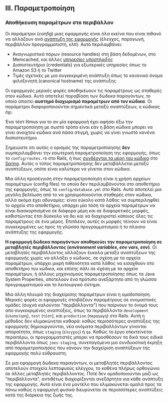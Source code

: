 ## III. Παραμετροποίηση
### Αποθήκευση παραμέτρων στο περιβάλλον

Οι *παράμετροι* (*config*) μιας εφαρμογής είναι όλα εκείνα που είναι πιθανό να αλλάζουν ανά [ανάπτυξη της εφαρμογής](./codebase) (έλεγχος, παραγωγή, περιβάλλον προγραμματιστή, κλπ).  Αυτό περιλαμβάνει:

* Αναγνωριστικά πόρων (resource handles) στη βάση δεδομένων, στο Memcached, και άλλες [υπηρεσίες υποστήριξης](./backing-services)
* Διαπιστευτήρια (credentials) για εξωτερικές υπηρεσίες όπως το Amazon S3 ή το Twitter
* Τιμές σχετικές με μια συγκεκριμένη ανάπτυξη όπως το κανονικό όνομα φιλοξενητή (canonical hostname) της ανάπτυξης

Οι εφαρμογές μερικές φορές αποθηκέυουν τις παραμέτρους ως σταθερές στον κώδικα.  Αυτό αποτελεί παραβίαση των δώδεκα παραγόντων, το οποίο απαιτεί **αυστηρό διαχωρισμό παραμέτρων από τον κώδικα**.  Οι παράμετροι διαφοροποιούνται σημαντικά μεταξύ αναπτύξεων, ο κώδικας όχι.

Ένα τέστ litmus για το αν μία εφαρμογή έχει αφήσει έξω την παραμετροποίηση με σωστό τρόπο είναι εάν η βάση κώδικα μπορει να γίνει ανοιχτού κώδικα ανά πάσα στιγμή, χωρίς να γίνει γνωστό κανένα διαπιστευτήριο.

Σημειώστε ότι αυτός ο ορισμός της παραμετροποίησης **δεν** συμπεριλαμβάνει την εσωτερική παραμετροποίηση της εφαρμογής, όπως το `config/routes.rb` στο Rails, ή πως [συνδέονται τα μέρη του κώδικα](http://docs.spring.io/spring/docs/current/spring-framework-reference/html/beans.html) στο [Spring](http://spring.io/).  Αυτός ο τύπος παραμετροποίησης δεν μεταβάλλεται μεταξύ αναπτύξεων, οπότε είναι καλύτερα να γίνεται στον κώδικα.

Μια άλλη προσέγγιση στην παραμετροποίηση είναι η χρήση αρχείων παραμέτρων (config files) τα οποία δεν περιλαμβάνονται στο αποθετήριο της εφαρμογής, όπως το `config/database.yml` στο Rails.  Αυτό αποτελεί μια μεγάλη βελτίωση από το να χρησιμοποιούνται σταθερές στον κώδικα, αλλά ακόμα έχει αδυναμίες: είναι εύκολο κατά λάθος να συμπεριληφθεί το αρχείο στο αποθετήριο, υπάρχει μία τάση τα αρχεία παραμέτρων να είναι διασκορπισμένα σε διάφορα μέρη και σε διαφορετικές μορφές, καθιστώντας έτσι δύσκολο να δει και να διαχειριστεί κάποιος όλες τις παραμέτρους σε ένα μέρος.  Επιπλέον, αυτές οι μορφές τείνουν να είναι συγκεκριμένες ως προς τη γλώσσα προγραμματισμού ή το πλαισιο ανάπτυξης της εφαρμογής.

**Η εφαρμογή δώδεκα παραγόντων αποθηκεύει την παραμετροποίηση σε *μεταβλητές περιβάλλοντος* (*environment variables*, *env vars*, *env*)**.  Οι μεταβλητές περιβάλλοντος αλλάζουν έυκολα μεταξύ αναπτύξεων της εφαρμογής χωρίς να αλλάξει ο κώδικας, σε σχέση με τα αρχεία παραμέτρων, υπάρχει μικρή πιθανότητα κατά λάθος να εισαχθούν στο αποθετήριο του κώδικα, και επίσης πάλι σε σχέση με τα αρχεία παραμέτρων, ή άλλους μηχανισμούς παραμετροποίησης όπως τα Java System Properties, αποτελούν ένα πρότυπο ανεξάρτητο από τη γλώσσα προγραμματισμού και το λειτουργικό σύτημα.

Μια άλλη πλευρά της διαχείρισης παραμέτρων είναι η ομαδοποίηση.  Μερικές φορές οι εφαρμογές στοιβάζουν παραμέτρους σε ονομαστικές ομάδες (συχνά καλούνται "περιβάλλοντα") που παίρνουν το όνομά τους απο συγκεκριμένες αναπτύξεις, όπως τα περιβάλλοντα `development` (`υλοποίηση`), `test` (`τέστ`), και `production` (`παραγωγή`) στο Rails.  Αυτή η μέθοδος δεν κλιμακώνεται καθαρά: καθώς περισσότερες αναπτύξεις της εφαρμογής δημιουργούνται, νέα ονόματα περιβαλλόντων γίνονται απαραίτητα, όπως `staging` (`έλεγχος`) ή `qa`.  Καθώς το έργο επεκτείνεται περαιτέρω, οι προγραμματιστές μπορει να προσθέσουν τα δικά τους ειδικά περιβάλλοντα όπως `joes-staging`, συνεπαγόμενα μια συνδυαστική έκρηξη από παραμετροποιήσεις που κάνουν την διαχείριση αναπτύξεων της εφαρμογής πολύ εύθραυστη.

Σε μια εφαρμογή δώδεκα παραγόντων, οι μεταβλητές περιβάλλοντος αποτελούν στοιχεία λεπτοφυούς ελέγχου, το καθένα πλήρως ορθογώνιο σε άλλες μεταβλητές περιβάλλοντος.  Ποτέ δεν ομαδοποιούνται μαζί ως "περιβάλλοντα", αντιθέτως διαχειρίζονται ανεξάρτητα για κάθε ανάπτυξη της εφαρμογής.  Αυτό είναι ένα μοντέλο που κλιμακώνεται ομαλά προς τα πάνω καθώς η εφαρμογή φυσικά διευρύνεται σε περισσότερες αναπτύξεις κατά της διάρκεια της ζωής της.
